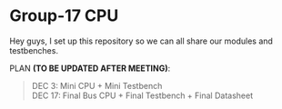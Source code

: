 # Group-17 CPU

Hey guys, I set up this repository so we can all share our modules and testbenches.  

PLAN **(TO BE UPDATED AFTER MEETING)**:

>DEC 3:  Mini CPU + Mini Testbench  
>DEC 17: Final Bus CPU + Final Testbench + Final Datasheet
> 
